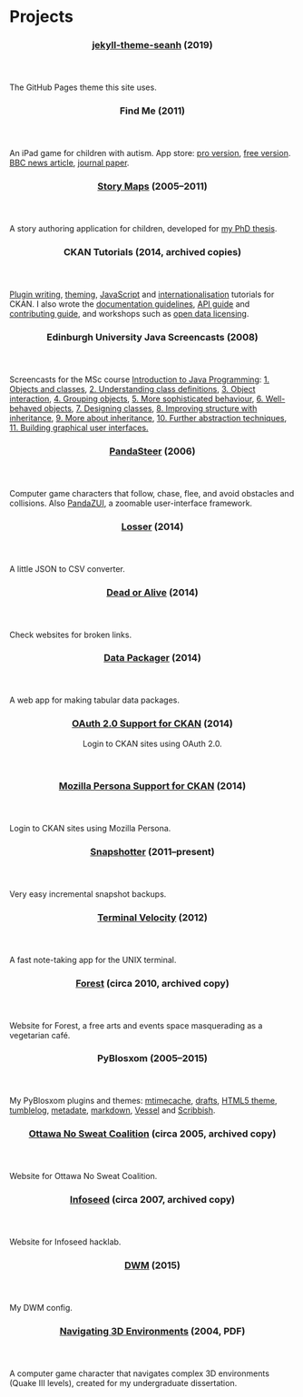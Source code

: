 Projects
========

<article>
  <header>
    <h3><a href="https://seanh.cc/jekyll-theme-seanh">jekyll-theme-seanh</a> <span class="subtitle">(2019)</span></h3>
  </header>

  <p>The GitHub Pages theme this site uses.</p>
</article>

<article>
  <header>
    <h3>Find Me <span class="subtitle">(2011)</span></h3>
  </header>

  <p>An iPad game for children with autism.
  App store:
  <a href="https://itunes.apple.com/gb/app/findme-pro/id635871171?mt=8">pro version</a>,
  <a href="https://itunes.apple.com/gb/app/findme-autism/id491925436?mt=8">free version</a>.
  <a href="http://www.bbc.co.uk/news/health-16534678">BBC news article</a>,
  <a href="http://www.sciencedirect.com/science/article/pii/S2212868916300320">journal paper</a>.</p>
</article>

<article>
  <header>
    <h3><a href="http://seanh.github.io/storymaps">Story Maps</a> <span class="subtitle">(2005&ndash;2011)</span></h3>
  </header>

  <p>A story authoring application for children, developed for
  <a href="http://hdl.handle.net/1842/5294">my PhD thesis</a>.</p>
</article>

<article>
  <header>
    <h3>CKAN Tutorials <span class="subtitle">(2014, archived copies)</span></h3>
  </header>
   <p><a href="/docs.ckan.org/en/latest/extensions">Plugin writing</a>,
   <a href="/docs.ckan.org/en/latest/theming">theming</a>,
   <a href="/docs.ckan.org/en/latest/theming/javascript.html">JavaScript</a>
   and <a href="/docs.ckan.org/en/latest/contributing/string-i18n.html">internationalisation</a>
   tutorials for CKAN. I also wrote the
   <a href="/docs.ckan.org/en/latest/contributing/documentation.html">documentation guidelines</a>,
   <a href="/docs.ckan.org/en/latest/api">API guide</a> and
   <a href="/docs.ckan.org/en/latest/contributing">contributing guide</a>, and workshops
   such as
   <a href="/open-data-licensing-and-ckan.pdf">open data licensing</a>.</p>
</article>

<article>
  <header><h3>Edinburgh University Java Screencasts <span class="subtitle">(2008)</span></h3></header>
  <p>Screencasts for the MSc course
  <a href="http://www.inf.ed.ac.uk/teaching/courses/ijp">Introduction to Java Programming</a>:
  <a href="http://media.inf.ed.ac.uk/teaching/courses/ijp/chapter_one/chapter_one.htm">1. Objects and classes</a>,
  <a href="http://media.inf.ed.ac.uk/teaching/courses/ijp/chapter_two/chapter_two.htm">2. Understanding class definitions</a>,
  <a href="http://media.inf.ed.ac.uk/teaching/courses/ijp/chapter_three/chapter_three.htm">3. Object interaction</a>,
  <a href="http://media.inf.ed.ac.uk/teaching/courses/ijp/chapter_four/chapter_four.htm">4. Grouping objects</a>,
  <a href="http://media.inf.ed.ac.uk/teaching/courses/ijp/chapter_five/chapter_five.htm">5. More sophisticated behaviour</a>,
  <a href="http://media.inf.ed.ac.uk/teaching/courses/ijp/chapter_six/chapter_six.htm">6. Well-behaved objects</a>,
  <a href="http://media.inf.ed.ac.uk/teaching/courses/ijp/chapter_seven/chapter_seven.htm">7. Designing classes</a>,
  <a href="http://media.inf.ed.ac.uk/teaching/courses/ijp/chapter_eight/chapter_eight.htm">8. Improving structure with inheritance</a>,
  <a href="http://media.inf.ed.ac.uk/teaching/courses/ijp/chapter_nine/chapter_nine.htm">9. More about inheritance</a>,
  <a href="http://media.inf.ed.ac.uk/teaching/courses/ijp/chapter_ten/chapter_ten.htm">10. Further abstraction techniques</a>,
  <a href="http://media.inf.ed.ac.uk/teaching/courses/ijp/chapter_eleven/chapter_eleven.htm">11. Building graphical user interfaces.</a>
</article>

<article>
  <header>
    <h3><a href="http://seanh.github.io/PandaSteer">PandaSteer</a> <span class="subtitle">(2006)</span></h3>
  </header>
  <p>Computer game characters that follow, chase, flee, and avoid obstacles
  and collisions.
  Also <a href="http://github.com/seanh/PandaZUI">PandaZUI</a>, a zoomable user-interface
  framework.</p>
</article>

<article>
  <header>
    <h3><a href="https://github.com/ckan/losser">Losser</a> <span class="subtitle">(2014)</span></h3>
  </header>
  <p>A little JSON to CSV converter.</p>
</article>

<article>
  <header>
    <h3><a href="https://github.com/ckan/deadoralive">Dead or Alive</a> <span class="subtitle">(2014)</span></h3>
  </header>
  <p>Check websites for broken links.</p>
</article>

<article>
  <header>
    <h3><a href="/posts/datapackager">Data Packager</a> <span class="subtitle">(2014)</span></h3>
  </header>

  <p>A web app for making tabular data packages.</p>
</article>

<article>
  <header>
    <h3><a href="/posts/functional-core-imperative-shell">OAuth 2.0 Support for CKAN</a> <span class="subtitle">(2014)</span></h3>
    <p>Login to CKAN sites using OAuth 2.0.
  </header>
</article>

<article>
  <header>
    <h3><a href="https://github.com/ckan/ckanext-persona">Mozilla Persona Support for CKAN</a> <span class="subtitle">(2014)</span></h3>
  </header>

  <p>Login to CKAN sites using Mozilla Persona.</p>
</article>

<article>
  <header>
    <h3><a href="https://github.com/seanh/snapshotter">Snapshotter</a> <span class="subtitle">(2011&ndash;present)</span></h3>
  </header>
  <p>Very easy incremental snapshot backups.</p>
</article>

<article>
  <header>
    <h3><a href="http://seanh.github.io/terminal_velocity">Terminal Velocity</a> <span class="subtitle">(2012)</span></h3>
  </header>
  <p>A fast note-taking app for the UNIX terminal.</p>
</article>

<article>
  <header>
    <h3><a href="/theforest.org.uk">Forest</a> <span class="subtitle">(circa 2010, archived copy)</span></h3>
  </header>
  <p>Website for Forest, a free arts and events space
  masquerading as a vegetarian café.</p>
</article>

<article>
  <header>
    <h3>PyBlosxom <span class="subtitle">(2005&ndash;2015)</span></h3>
  </header>
  <p>My PyBlosxom plugins and themes:
  <a href="https://github.com/seanh/pyblosxommtimecache">mtimecache</a>,
  <a href="https://github.com/seanh/pyblosxomdrafts">drafts</a>,
  <a href="https://github.com/seanh/html5.flav">HTML5 theme</a>,
  <a href="http://github.com/seanh/PyBlosxom-tumblelog">tumblelog</a>,
  <a href="http://github.com/seanh/PyBlosxom-metadate">metadate</a>,
  <a href="http://github.com/seanh/PyBlosxom-Python-Markdown-2-Plugin">markdown</a>,
  <a href="http://github.com/seanh/PyBlosxom-vessel">Vessel</a>
  and <a href="/scribbish/">Scribbish</a>.</p>
</article>

<article>
  <header>
    <h3><a href="/ottawanosweat">Ottawa No Sweat Coalition</a> <span class="subtitle">(circa 2005, archived copy)</span></h3>
  </header>
  <p>Website for Ottawa No Sweat Coalition.</p>
</article>

<article>
  <header>
    <h3><a href="/infoseed.org">Infoseed</a> <span class="subtitle">(circa 2007, archived copy)</span></h3>
  </header>
  <p>Website for Infoseed hacklab.</p>
</article>

<article>
  <header>
    <h3><a href="https://github.com/seanh/dwm">DWM</a> <span class="subtitle">(2015)</span></h3>
  </header>
  <p>My DWM config.</p>
</article>

<article>
  <header>
    <h3><a href="/dissertation.pdf">Navigating 3D Environments</a> <span class="subtitle">(2004, PDF)</span></h3>
  </header>
  <p>A computer game character that navigates complex 3D
  environments (Quake III levels), created for my undergraduate
  dissertation.</p>
</article>
